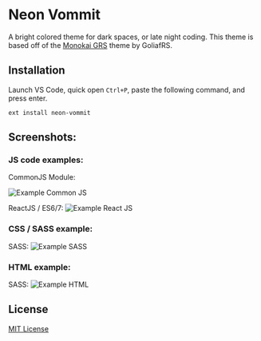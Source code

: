 # Neon Vommit

A bright colored theme for dark spaces, or late night coding. This theme is based off of the [Monokai GRS](https://marketplace.visualstudio.com/items?itemName=GoliafRS.monokai-grs) theme by GoliafRS.

## Installation
Launch VS Code, quick open `Ctrl+P`, paste the following command, and press enter.

```
ext install neon-vommit
```

## Screenshots:
### JS code examples:

CommonJS Module:

![Example Common JS](https://github.com/ghgofort/vscode-neon-vommit-theme/raw/master/images/nv_commonjs.png)


ReactJS / ES6/7:
![Example React JS](https://github.com/ghgofort/vscode-neon-vommit-theme/raw/master/images/nv_es7js.png)

### CSS / SASS example:
SASS:
![Example SASS](https://github.com/ghgofort/vscode-neon-vommit-theme/raw/master/images/nv_styles.png)

### HTML example:
SASS:
![Example HTML](https://github.com/ghgofort/vscode-neon-vommit-theme/raw/master/images/nv_html.png)

## License
[MIT License](https://github.com/ghgofort/vscode-neon-vommit-theme/blob/master/LICENSE)





